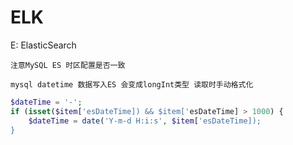 # ELK

E: ElasticSearch

```tip
注意MySQL ES 时区配置是否一致

mysql datetime 数据写入ES 会变成longInt类型 读取时手动格式化 
```

```php
$dateTime = '-';
if (isset($item['esDateTime]) && $item['esDateTime] > 1000) {
    $dateTime = date('Y-m-d H:i:s', $item['esDateTime]);
}
```